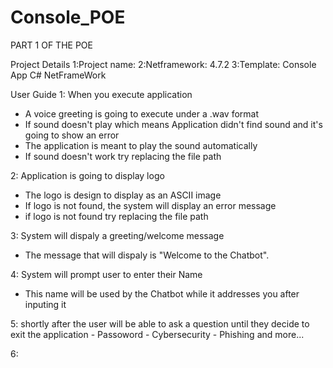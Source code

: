 # Console_POE
PART 1 OF THE POE

Project Details
1:Project name:
2:Netframework: 4.7.2
3:Template: Console App C# NetFrameWork

User Guide
1: When you execute application
- A voice greeting is going to execute under a .wav format
-  If sound doesn't play which means Application didn't find sound and it's going to show 
  an error
- The application is meant to play the sound automatically
- If sound doesn't work try replacing the file path

2: Application is going to display logo
- The logo is design to display as an ASCII image
- If logo is not found, the system will display an error message
- if logo is not found try replacing the file path

3: System will dispaly a greeting/welcome message
- The message that will dispaly is "Welcome to the Chatbot".

4: System will prompt user to enter their Name
- This name will be used by the Chatbot while it addresses you after inputing it

5: shortly after the user will be able to ask a question until they decide to exit 
   the application
    - Passoword
    - Cybersecurity
    - Phishing and more...

6: 

